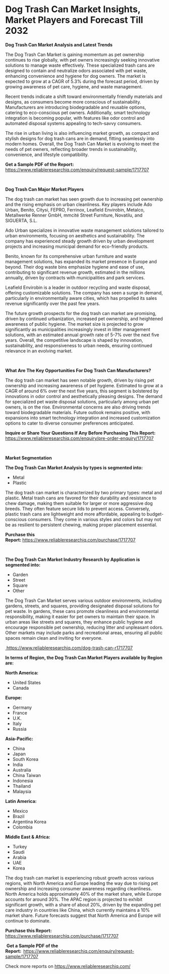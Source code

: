<p><h1>Dog Trash Can Market Insights, Market Players and Forecast Till 2032</h1></p><p><strong>Dog Trash Can Market Analysis and Latest Trends</strong></p>
<p><p>The Dog Trash Can Market is gaining momentum as pet ownership continues to rise globally, with pet owners increasingly seeking innovative solutions to manage waste effectively. These specialized trash cans are designed to contain and neutralize odors associated with pet waste, enhancing convenience and hygiene for dog owners. The market is expected to grow at a CAGR of 5.3% during the forecast period, driven by growing awareness of pet care, hygiene, and waste management.</p><p>Recent trends indicate a shift toward environmentally friendly materials and designs, as consumers become more conscious of sustainability. Manufacturers are introducing biodegradable and reusable options, catering to eco-conscious pet owners. Additionally, smart technology integration is becoming popular, with features like odor control and automated disposal systems appealing to tech-savvy consumers.</p><p>The rise in urban living is also influencing market growth, as compact and stylish designs for dog trash cans are in demand, fitting seamlessly into modern homes. Overall, the Dog Trash Can Market is evolving to meet the needs of pet owners, reflecting broader trends in sustainability, convenience, and lifestyle compatibility.</p></p>
<p><strong>Get a Sample PDF of the Report:&nbsp;</strong> <a href="https://www.reliableresearchiq.com/enquiry/request-sample/1717707?utm_campaign=3524&utm_medium=2&utm_source=Github&utm_content=ia&utm_term=04042025&utm_id=dog-trash-can">https://www.reliableresearchiq.com/enquiry/request-sample/1717707</a></p>
<p>&nbsp;</p>
<p><strong>Dog Trash Can Major Market Players</strong></p>
<p><p>The dog trash can market has seen growth due to increasing pet ownership and the rising emphasis on urban cleanliness. Key players include Ado Urban, Benito, Citysi, FEPRO, Ferrinox, Leafield Envirobin, Metalco, Metallwerke Renner GmbH, mmcité Street Furniture, Novatilu, and SIGUERTA, S.L.</p><p>Ado Urban specializes in innovative waste management solutions tailored to urban environments, focusing on aesthetics and sustainability. The company has experienced steady growth driven by urban development projects and increasing municipal demand for eco-friendly products. </p><p>Benito, known for its comprehensive urban furniture and waste management solutions, has expanded its market presence in Europe and beyond. Their dog waste bins emphasize hygiene and ease of use, contributing to significant revenue growth, estimated in the millions annually, driven by contracts with municipalities and park services.</p><p>Leafield Envirobin is a leader in outdoor recycling and waste disposal, offering customizable solutions. The company has seen a surge in demand, particularly in environmentally aware cities, which has propelled its sales revenue significantly over the past few years.</p><p>The future growth prospects for the dog trash can market are promising, driven by continued urbanization, increased pet ownership, and heightened awareness of public hygiene. The market size is projected to grow significantly as municipalities increasingly invest in litter management solutions, with an estimated annual growth rate of 5-7% over the next five years. Overall, the competitive landscape is shaped by innovation, sustainability, and responsiveness to urban needs, ensuring continued relevance in an evolving market.</p></p>
<p>&nbsp;</p>
<p><strong>What Are The Key Opportunities For Dog Trash Can Manufacturers?</strong></p>
<p><p>The dog trash can market has seen notable growth, driven by rising pet ownership and increasing awareness of pet hygiene. Estimated to grow at a CAGR of around 6% over the next five years, this segment is bolstered by innovations in odor control and aesthetically pleasing designs. The demand for specialized pet waste disposal solutions, particularly among urban pet owners, is on the rise. Environmental concerns are also driving trends toward biodegradable materials. Future outlook remains positive, with expansions into smart technology integration and increased customization options to cater to diverse consumer preferences anticipated.</p></p>
<p><strong>Inquire or Share Your Questions If Any Before Purchasing This Report:</strong> <a href="https://www.reliableresearchiq.com/enquiry/pre-order-enquiry/1717707?utm_campaign=3524&utm_medium=2&utm_source=Github&utm_content=ia&utm_term=04042025&utm_id=dog-trash-can">https://www.reliableresearchiq.com/enquiry/pre-order-enquiry/1717707</a></p>
<p>&nbsp;</p>
<p><strong>Market Segmentation</strong></p>
<p><strong>The Dog Trash Can Market Analysis by types is segmented into:</strong></p>
<p><ul><li>Metal</li><li>Plastic</li></ul></p>
<p><p>The dog trash can market is characterized by two primary types: metal and plastic. Metal trash cans are favored for their durability and resistance to chew damage, making them suitable for larger or more aggressive dog breeds. They often feature secure lids to prevent access. Conversely, plastic trash cans are lightweight and more affordable, appealing to budget-conscious consumers. They come in various styles and colors but may not be as resilient to persistent chewing, making proper placement essential.</p></p>
<p><strong>Purchase this Report:&nbsp;</strong><a href="https://www.reliableresearchiq.com/purchase/1717707?utm_campaign=3524&utm_medium=2&utm_source=Github&utm_content=ia&utm_term=04042025&utm_id=dog-trash-can">https://www.reliableresearchiq.com/purchase/1717707</a></p>
<p>&nbsp;</p>
<p><strong>The Dog Trash Can Market Industry Research by Application is segmented into:</strong></p>
<p><ul><li>Garden</li><li>Street</li><li>Square</li><li>Other</li></ul></p>
<p><p>The Dog Trash Can Market serves various outdoor environments, including gardens, streets, and squares, providing designated disposal solutions for pet waste. In gardens, these cans promote cleanliness and environmental responsibility, making it easier for pet owners to maintain their space. In urban areas like streets and squares, they enhance public hygiene and encourage responsible pet ownership, reducing litter and unpleasant odors. Other markets may include parks and recreational areas, ensuring all public spaces remain clean and inviting for everyone.</p></p>
<p><a href="https://www.reliableresearchiq.com/dog-trash-can-r1717707?utm_campaign=3524&utm_medium=2&utm_source=Github&utm_content=ia&utm_term=04042025&utm_id=dog-trash-can">&nbsp;https://www.reliableresearchiq.com/dog-trash-can-r1717707</a></p>
<p><strong>In terms of Region, the Dog Trash Can Market Players available by Region are:</strong></p>
<p>
    <p> <strong> North America: </strong>
        <ul>
            <li>United States</li>
            <li>Canada</li>
        </ul>
        </p> 
    <p> <strong> Europe: </strong>
        <ul>
            <li>Germany</li>
            <li>France</li>
            <li>U.K.</li>
            <li>Italy</li>
            <li>Russia</li>
        </ul>
        </p> 
    <p> <strong> Asia-Pacific: </strong>
        <ul>
            <li>China</li>
            <li>Japan</li>
            <li>South Korea</li>
            <li>India</li>
            <li>Australia</li>
            <li>China Taiwan</li>
            <li>Indonesia</li>
            <li>Thailand</li>
            <li>Malaysia</li>
        </ul>
        </p> 
    <p> <strong> Latin America: </strong>
        <ul>
            <li>Mexico</li>
            <li>Brazil</li>
            <li>Argentina Korea</li>
            <li>Colombia</li>
        </ul>
        </p> 
    <p> <strong> Middle East & Africa: </strong>
        <ul>
            <li>Turkey</li>
            <li>Saudi</li>
            <li>Arabia</li>
            <li>UAE</li>
            <li>Korea</li>
        </ul>
    </p>
    </p>
<p><p>The dog trash can market is experiencing robust growth across various regions, with North America and Europe leading the way due to rising pet ownership and increasing consumer awareness regarding cleanliness. North America holds approximately 40% of the market share, while Europe accounts for around 30%. The APAC region is projected to exhibit significant growth, with a share of about 20%, driven by the expanding pet care industry in countries like China, which currently maintains a 10% market share. Future forecasts suggest that North America and Europe will continue to dominate.</p></p>
<p><strong>Purchase this Report: </strong><a href="https://www.reliableresearchiq.com/purchase/1717707?utm_campaign=3524&utm_medium=2&utm_source=Github&utm_content=ia&utm_term=04042025&utm_id=dog-trash-can">https://www.reliableresearchiq.com/purchase/1717707</a></p>
<p>&nbsp;<strong>Get a Sample PDF of the Report:&nbsp;&nbsp;</strong><a href="https://www.reliableresearchiq.com/enquiry/request-sample/1717707?utm_campaign=3524&utm_medium=2&utm_source=Github&utm_content=ia&utm_term=04042025&utm_id=dog-trash-can">https://www.reliableresearchiq.com/enquiry/request-sample/1717707</a></p>
<p><strong></strong></p>
<p>Check more reports on <a href="https://www.reliableresearchiq.com/?utm_campaign=3524&utm_medium=2&utm_source=Github&utm_content=ia&utm_term=04042025&utm_id=dog-trash-can">https://www.reliableresearchiq.com/</a></p>